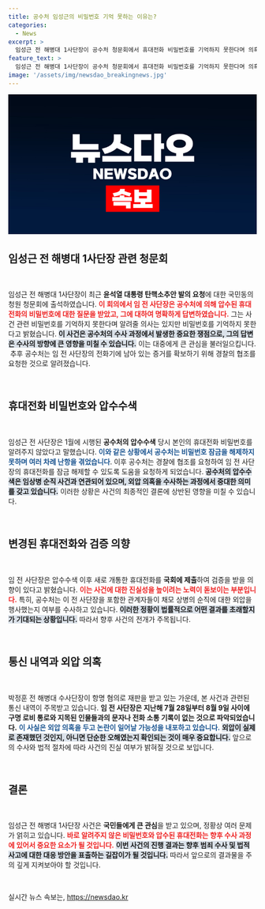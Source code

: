 ```yaml
---
title: 공수처 임성근의 비밀번호 기억 못하는 이유는?
categories:
  - News
excerpt: >
  임성근 전 해병대 1사단장이 공수처 청문회에서 휴대전화 비밀번호를 기억하지 못한다며 의혹에 대한 반응을 보였다. 그는 수개월간 잠금 해제가 이뤄지지 않은 상황을 설명하며 새 휴대폰 제출 의사를 밝혔다. 이 사건은 순직 외압 의혹 수사와 관련된 논란을 더욱 부각시키고 있다.
feature_text: >
  임성근 전 해병대 1사단장이 공수처 청문회에서 휴대전화 비밀번호를 기억하지 못한다며 의혹에 대한 반응을 보였다. 그는 수개월간 잠금 해제가 이뤄지지 않은 상황을 설명하며 새 휴대폰 제출 의사를 밝혔다. 이 사건은 순직 외압 의혹 수사와 관련된 논란을 더욱 부각시키고 있다.
image: '/assets/img/newsdao_breakingnews.jpg'
---
```


<p><img src="/assets/img/newsdao_breakingnews.jpg" alt="koreaapp 속보" /></p>

<h2 data-ke-size="size26">임성근 전 해병대 1사단장 관련 청문회</h2>

<p data-ke-size="size16">&nbsp;</p>

<p>임성근 전 해병대 1사단장이 최근 <b>윤석열 대통령 탄핵소추안 발의 요청</b>에 대한 국민동의 청원 청문회에 출석하였습니다. <b><span style="color: #ee2323;">이 회의에서 임 전 사단장은 공수처에 의해 압수된 휴대전화의 비밀번호에 대한 질문을 받았고, 그에 대하여 명확하게 답변하였습니다.</span></b> 그는 사건 관련 비밀번호를 기억하지 못한다며 알려줄 의사는 있지만 비밀번호를 기억하지 못한다고 밝혔습니다. <b><span style="background-color: #21538527;">이 사건은 공수처의 수사 과정에서 발생한 중요한 쟁점으로, 그의 답변은 수사의 방향에 큰 영향을 미칠 수 있습니다.</span></b> 이는 대중에게 큰 관심을 불러일으킵니다. &nbsp;추후 공수처는 임 전 사단장의 전화기에 남아 있는 증거를 확보하기 위해 경찰의 협조를 요청한 것으로 알려졌습니다.</p></p>

<p data-ke-size="size16">&nbsp;</p>

<h2 data-ke-size="size26">휴대전화 비밀번호와 압수수색</h2>

<p data-ke-size="size16">&nbsp;</p>

<p>임성근 전 사단장은 1월에 시행된 <b>공수처의 압수수색</b> 당시 본인의 휴대전화 비밀번호를 알려주지 않았다고 말했습니다. <b><span style="color: #1a5490;">이와 같은 상황에서 공수처는 비밀번호 잠금을 해제하지 못하며 여러 차례 난항을 겪었습니다</span></b>. 이후 공수처는 경찰에 협조를 요청하여 임 전 사단장의 휴대전화를 잠금 해제할 수 있도록 도움을 요청하게 되었습니다. <b><span style="background-color: #21538527;">공수처의 압수수색은 임상병 순직 사건과 연관되어 있으며, 외압 의혹을 수사하는 과정에서 중대한 의미를 갖고 있습니다.</span></b> 이러한 상황은 사건의 최종적인 결론에 상반된 영향을 미칠 수 있습니다. </p>

<p data-ke-size="size16">&nbsp;</p>

<h2 data-ke-size="size26">변경된 휴대전화와 검증 의향</h2>

<p data-ke-size="size16">&nbsp;</p>

<p>임 전 사단장은 압수수색 이후 새로 개통한 휴대전화를 <b>국회에 제출</b>하여 검증을 받을 의향이 있다고 밝혔습니다. <b><span style="color: #ee2323;">이는 사건에 대한 진실성을 높이려는 노력이 돋보이는 부분입니다.</span></b> 특히, 공수처는 이 전 사단장을 포함한 관계자들이 채모 상병의 순직에 대한 외압을 행사했는지 여부를 수사하고 있습니다. <b><span style="background-color: #21538527;">이러한 정황이 법률적으로 어떤 결과를 초래할지가 기대되는 상황입니다.</span></b> 따라서 향후 사건의 전개가 주목됩니다.</p>

<p data-ke-size="size16">&nbsp;</p>

<h2 data-ke-size="size26">통신 내역과 외압 의혹</h2>

<p data-ke-size="size16">&nbsp;</p>

<p>박정훈 전 해병대 수사단장이 항명 혐의로 재판을 받고 있는 가운데, 본 사건과 관련된 통신 내역이 주목받고 있습니다. <b>임 전 사단장은 지난해 7월 28일부터 8월 9일 사이에 구명 로비 통로와 지목된 인물들과의 문자나 전화 소통 기록이 없는 것으로 파악되었습니다.</b> <b><span style="color: #1a5490;">이 사실은 외압 의혹을 두고 논란이 일어날 가능성을 내포하고 있습니다.</span></b> <b><span style="background-color: #21538527;">외압이 실제로 존재했던 것인지, 아니면 단순한 오해였는지 확인되는 것이 매우 중요합니다.</span></b> 앞으로의 수사와 법적 절차에 따라 사건의 진실 여부가 밝혀질 것으로 보입니다.</p>

<p data-ke-size="size16">&nbsp;</p>

<h2 data-ke-size="size26">결론</h2>

<p data-ke-size="size16">&nbsp;</p>

<p>임성근 전 해병대 1사단장 사건은 <b>국민들에게 큰 관심</b>을 받고 있으며, 정황상 여러 문제가 얽히고 있습니다. <b><span style="color: #ee2323;">바로 알려주지 않은 비밀번호와 압수된 휴대전화는 향후 수사 과정에 있어서 중요한 요소가 될 것입니다.</span></b> <b><span style="background-color: #21538527;">이번 사건의 진행 결과는 향후 범죄 수사 및 법적 사고에 대한 대응 방안을 표출하는 길잡이가 될 것입니다.</span></b> 따라서 앞으로의 결과물을 주의 깊게 지켜보아야 할 것입니다. </p>

<p data-ke-size="size16">&nbsp;</p>
실시간 뉴스 속보는, <a href="https://newsdao.kr" rel="dofollow">https://newsdao.kr</a>


